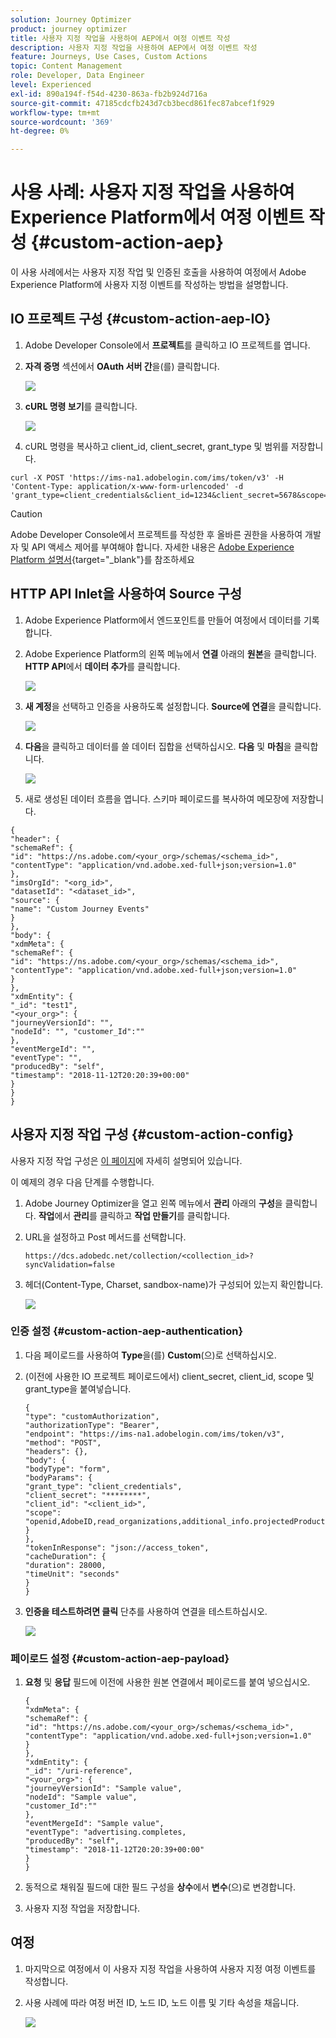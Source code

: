 ```yaml
---
solution: Journey Optimizer
product: journey optimizer
title: 사용자 지정 작업을 사용하여 AEP에서 여정 이벤트 작성
description: 사용자 지정 작업을 사용하여 AEP에서 여정 이벤트 작성
feature: Journeys, Use Cases, Custom Actions
topic: Content Management
role: Developer, Data Engineer
level: Experienced
exl-id: 890a194f-f54d-4230-863a-fb2b924d716a
source-git-commit: 47185cdcfb243d7cb3becd861fec87abcef1f929
workflow-type: tm+mt
source-wordcount: '369'
ht-degree: 0%

---
```


# 사용 사례: 사용자 지정 작업을 사용하여 Experience Platform에서 여정 이벤트 작성 {#custom-action-aep}

이 사용 사례에서는 사용자 지정 작업 및 인증된 호출을 사용하여 여정에서 Adobe Experience Platform에 사용자 지정 이벤트를 작성하는 방법을 설명합니다.

## IO 프로젝트 구성 {#custom-action-aep-IO}

1. Adobe Developer Console에서 **프로젝트**&#x200B;를 클릭하고 IO 프로젝트를 엽니다.

1. **자격 증명** 섹션에서 **OAuth 서버 간**&#x200B;을(를) 클릭합니다.

   ![](assets/custom-action-aep-1.png)

1. **cURL 명령 보기**&#x200B;를 클릭합니다.

   ![](assets/custom-action-aep-2.png)

1. cURL 명령을 복사하고 client_id, client_secret, grant_type 및 범위를 저장합니다.

```
curl -X POST 'https://ims-na1.adobelogin.com/ims/token/v3' -H 'Content-Type: application/x-www-form-urlencoded' -d 'grant_type=client_credentials&client_id=1234&client_secret=5678&scope=openid,AdobeID,read_organizations,additional_info.projectedProductContext,session'
```

>[!CAUTION]
>
>Adobe Developer Console에서 프로젝트를 작성한 후 올바른 권한을 사용하여 개발자 및 API 액세스 제어를 부여해야 합니다. 자세한 내용은 [Adobe Experience Platform 설명서](https://experienceleague.adobe.com/en/docs/experience-platform/landing/platform-apis/api-authentication#grant-developer-and-api-access-control){target="_blank"}를 참조하세요

## HTTP API Inlet을 사용하여 Source 구성

1. Adobe Experience Platform에서 엔드포인트를 만들어 여정에서 데이터를 기록합니다.

1. Adobe Experience Platform의 왼쪽 메뉴에서 **연결** 아래의 **원본**&#x200B;을 클릭합니다. **HTTP API**&#x200B;에서 **데이터 추가**&#x200B;를 클릭합니다.

   ![](assets/custom-action-aep-3.png)

1. **새 계정**&#x200B;을 선택하고 인증을 사용하도록 설정합니다. **Source에 연결**&#x200B;을 클릭합니다.

   ![](assets/custom-action-aep-4.png)

1. **다음**&#x200B;을 클릭하고 데이터를 쓸 데이터 집합을 선택하십시오. **다음** 및 **마침**&#x200B;을 클릭합니다.

   ![](assets/custom-action-aep-5.png)

1. 새로 생성된 데이터 흐름을 엽니다. 스키마 페이로드를 복사하여 메모장에 저장합니다.

```
{
"header": {
"schemaRef": {
"id": "https://ns.adobe.com/<your_org>/schemas/<schema_id>",
"contentType": "application/vnd.adobe.xed-full+json;version=1.0"
},
"imsOrgId": "<org_id>",
"datasetId": "<dataset_id>",
"source": {
"name": "Custom Journey Events"
}
},
"body": {
"xdmMeta": {
"schemaRef": {
"id": "https://ns.adobe.com/<your_org>/schemas/<schema_id>",
"contentType": "application/vnd.adobe.xed-full+json;version=1.0"
}
},
"xdmEntity": {
"_id": "test1",
"<your_org>": {
"journeyVersionId": "",
"nodeId": "", "customer_Id":""
},
"eventMergeId": "",
"eventType": "",
"producedBy": "self",
"timestamp": "2018-11-12T20:20:39+00:00"
}
}
}
```

## 사용자 지정 작업 구성 {#custom-action-config}

사용자 지정 작업 구성은 [이 페이지](../action/about-custom-action-configuration.md)에 자세히 설명되어 있습니다.

이 예제의 경우 다음 단계를 수행합니다.

1. Adobe Journey Optimizer을 열고 왼쪽 메뉴에서 **관리** 아래의 **구성**&#x200B;을 클릭합니다. **작업**&#x200B;에서 **관리**&#x200B;를 클릭하고 **작업 만들기**&#x200B;를 클릭합니다.

1. URL을 설정하고 Post 메서드를 선택합니다.

   `https://dcs.adobedc.net/collection/<collection_id>?syncValidation=false`

1. 헤더(Content-Type, Charset, sandbox-name)가 구성되어 있는지 확인합니다.

   ![](assets/custom-action-aep-7bis.png)

### 인증 설정 {#custom-action-aep-authentication}

1. 다음 페이로드를 사용하여 **Type**&#x200B;을(를) **Custom**(으)로 선택하십시오.

1. (이전에 사용한 IO 프로젝트 페이로드에서) client_secret, client_id, scope 및 grant_type을 붙여넣습니다.

   ```
   {
   "type": "customAuthorization",
   "authorizationType": "Bearer",
   "endpoint": "https://ims-na1.adobelogin.com/ims/token/v3",
   "method": "POST",
   "headers": {},
   "body": {
   "bodyType": "form",
   "bodyParams": {
   "grant_type": "client_credentials",
   "client_secret": "********",
   "client_id": "<client_id>",
   "scope": "openid,AdobeID,read_organizations,additional_info.projectedProductContext,session"
   }
   },
   "tokenInResponse": "json://access_token",
   "cacheDuration": {
   "duration": 28000,
   "timeUnit": "seconds"
   }
   }
   ```

1. **인증을 테스트하려면 클릭** 단추를 사용하여 연결을 테스트하십시오.

   ![](assets/custom-action-aep-8.png)

### 페이로드 설정 {#custom-action-aep-payload}

1. **요청** 및 **응답** 필드에 이전에 사용한 원본 연결에서 페이로드를 붙여 넣으십시오.

   ```
   {
   "xdmMeta": {
   "schemaRef": {
   "id": "https://ns.adobe.com/<your_org>/schemas/<schema_id>",
   "contentType": "application/vnd.adobe.xed-full+json;version=1.0"
   }
   },
   "xdmEntity": {
   "_id": "/uri-reference",
   "<your_org>": {
   "journeyVersionId": "Sample value",
   "nodeId": "Sample value",
   "customer_Id":""
   },
   "eventMergeId": "Sample value",
   "eventType": "advertising.completes,
   "producedBy": "self",
   "timestamp": "2018-11-12T20:20:39+00:00"
   }
   }
   ```

1. 동적으로 채워질 필드에 대한 필드 구성을 **상수**&#x200B;에서 **변수**(으)로 변경합니다.

1. 사용자 지정 작업을 저장합니다.

## 여정

1. 마지막으로 여정에서 이 사용자 지정 작업을 사용하여 사용자 지정 여정 이벤트를 작성합니다.

1. 사용 사례에 따라 여정 버전 ID, 노드 ID, 노드 이름 및 기타 속성을 채웁니다.

   ![](assets/custom-action-aep-9.png)
